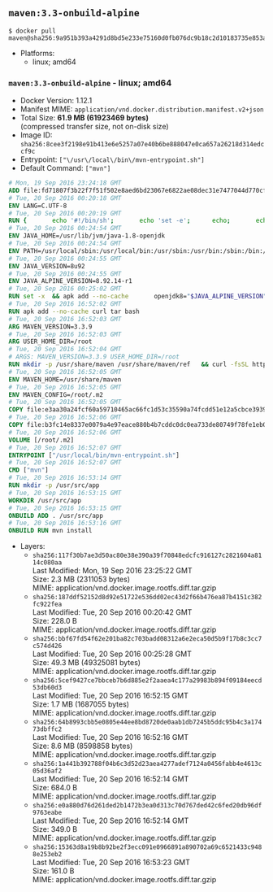 ## `maven:3.3-onbuild-alpine`

```console
$ docker pull maven@sha256:9a951b393a4291d8bd5e233e75160d0fb076dc9b18c2d10183735e853a989dc0
```

-	Platforms:
	-	linux; amd64

### `maven:3.3-onbuild-alpine` - linux; amd64

-	Docker Version: 1.12.1
-	Manifest MIME: `application/vnd.docker.distribution.manifest.v2+json`
-	Total Size: **61.9 MB (61923469 bytes)**  
	(compressed transfer size, not on-disk size)
-	Image ID: `sha256:8cee3f2198e91b413e6e5257a07e40b6be888047e0ca657a26218d314edccf9c`
-	Entrypoint: `["\/usr\/local\/bin\/mvn-entrypoint.sh"]`
-	Default Command: `["mvn"]`

```dockerfile
# Mon, 19 Sep 2016 23:24:18 GMT
ADD file:fd71807f3b22f7f51f502e8aed6bd23067e6822ae08dec31e7477044d770cf48 in / 
# Tue, 20 Sep 2016 00:20:18 GMT
ENV LANG=C.UTF-8
# Tue, 20 Sep 2016 00:20:19 GMT
RUN { 		echo '#!/bin/sh'; 		echo 'set -e'; 		echo; 		echo 'dirname "$(dirname "$(readlink -f "$(which javac || which java)")")"'; 	} > /usr/local/bin/docker-java-home 	&& chmod +x /usr/local/bin/docker-java-home
# Tue, 20 Sep 2016 00:24:54 GMT
ENV JAVA_HOME=/usr/lib/jvm/java-1.8-openjdk
# Tue, 20 Sep 2016 00:24:54 GMT
ENV PATH=/usr/local/sbin:/usr/local/bin:/usr/sbin:/usr/bin:/sbin:/bin:/usr/lib/jvm/java-1.8-openjdk/jre/bin:/usr/lib/jvm/java-1.8-openjdk/bin
# Tue, 20 Sep 2016 00:24:55 GMT
ENV JAVA_VERSION=8u92
# Tue, 20 Sep 2016 00:24:55 GMT
ENV JAVA_ALPINE_VERSION=8.92.14-r1
# Tue, 20 Sep 2016 00:25:02 GMT
RUN set -x 	&& apk add --no-cache 		openjdk8="$JAVA_ALPINE_VERSION" 	&& [ "$JAVA_HOME" = "$(docker-java-home)" ]
# Tue, 20 Sep 2016 16:52:02 GMT
RUN apk add --no-cache curl tar bash
# Tue, 20 Sep 2016 16:52:03 GMT
ARG MAVEN_VERSION=3.3.9
# Tue, 20 Sep 2016 16:52:03 GMT
ARG USER_HOME_DIR=/root
# Tue, 20 Sep 2016 16:52:04 GMT
# ARGS: MAVEN_VERSION=3.3.9 USER_HOME_DIR=/root
RUN mkdir -p /usr/share/maven /usr/share/maven/ref   && curl -fsSL http://apache.osuosl.org/maven/maven-3/$MAVEN_VERSION/binaries/apache-maven-$MAVEN_VERSION-bin.tar.gz     | tar -xzC /usr/share/maven --strip-components=1   && ln -s /usr/share/maven/bin/mvn /usr/bin/mvn
# Tue, 20 Sep 2016 16:52:05 GMT
ENV MAVEN_HOME=/usr/share/maven
# Tue, 20 Sep 2016 16:52:05 GMT
ENV MAVEN_CONFIG=/root/.m2
# Tue, 20 Sep 2016 16:52:05 GMT
COPY file:e3aa30a24fcf60a59710465ac66fc1d53c35590a74fcdd51e12a5cbce393904b in /usr/local/bin/mvn-entrypoint.sh 
# Tue, 20 Sep 2016 16:52:06 GMT
COPY file:b3fc14e8337e0079a4e97eace880b4b7cddc0dc0ea733de80749f78fe1eb089a in /usr/share/maven/ref/ 
# Tue, 20 Sep 2016 16:52:06 GMT
VOLUME [/root/.m2]
# Tue, 20 Sep 2016 16:52:07 GMT
ENTRYPOINT ["/usr/local/bin/mvn-entrypoint.sh"]
# Tue, 20 Sep 2016 16:52:07 GMT
CMD ["mvn"]
# Tue, 20 Sep 2016 16:53:14 GMT
RUN mkdir -p /usr/src/app
# Tue, 20 Sep 2016 16:53:15 GMT
WORKDIR /usr/src/app
# Tue, 20 Sep 2016 16:53:15 GMT
ONBUILD ADD . /usr/src/app
# Tue, 20 Sep 2016 16:53:16 GMT
ONBUILD RUN mvn install
```

-	Layers:
	-	`sha256:117f30b7ae3d50ac80e38e390a39f70848edcfc916127c2821604a8114c080aa`  
		Last Modified: Mon, 19 Sep 2016 23:25:22 GMT  
		Size: 2.3 MB (2311053 bytes)  
		MIME: application/vnd.docker.image.rootfs.diff.tar.gzip
	-	`sha256:187ddf52152d8d92e51722e536dd02ec43d2f66b476ea87b4151c382fc922fea`  
		Last Modified: Tue, 20 Sep 2016 00:20:42 GMT  
		Size: 228.0 B  
		MIME: application/vnd.docker.image.rootfs.diff.tar.gzip
	-	`sha256:bbf67fd54f62e201ba82c703badd08312a6e2eca50d5b9f17b8c3cc7c574d426`  
		Last Modified: Tue, 20 Sep 2016 00:25:28 GMT  
		Size: 49.3 MB (49325081 bytes)  
		MIME: application/vnd.docker.image.rootfs.diff.tar.gzip
	-	`sha256:5cef9427ce7bbceb7b6d885e2f2aaea4c177a29983b894f09184eecd53db60d3`  
		Last Modified: Tue, 20 Sep 2016 16:52:15 GMT  
		Size: 1.7 MB (1687055 bytes)  
		MIME: application/vnd.docker.image.rootfs.diff.tar.gzip
	-	`sha256:64b8993cbb5e0805e44ee8bd8720de0aab1db7245b5ddc95b4c3a17473dbffc2`  
		Last Modified: Tue, 20 Sep 2016 16:52:16 GMT  
		Size: 8.6 MB (8598858 bytes)  
		MIME: application/vnd.docker.image.rootfs.diff.tar.gzip
	-	`sha256:1a441b392788f04b6c3d52d23aea4277adef7124a0456fabb4e4613c05d36af2`  
		Last Modified: Tue, 20 Sep 2016 16:52:14 GMT  
		Size: 684.0 B  
		MIME: application/vnd.docker.image.rootfs.diff.tar.gzip
	-	`sha256:e0a880d76d261ded2b1472b3ea0d313c70d767ded42c6fed20db96df9763eabe`  
		Last Modified: Tue, 20 Sep 2016 16:52:14 GMT  
		Size: 349.0 B  
		MIME: application/vnd.docker.image.rootfs.diff.tar.gzip
	-	`sha256:15363d8a19b8b92be2f3ecc091e0966891a890702a69c6521433c9488e253eb2`  
		Last Modified: Tue, 20 Sep 2016 16:53:23 GMT  
		Size: 161.0 B  
		MIME: application/vnd.docker.image.rootfs.diff.tar.gzip
